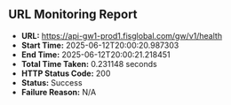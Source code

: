 ## URL Monitoring Report

- **URL:** https://api-gw1-prod1.fisglobal.com/gw/v1/health
- **Start Time:** 2025-06-12T20:00:20.987303
- **End Time:** 2025-06-12T20:00:21.218451
- **Total Time Taken:** 0.231148 seconds
- **HTTP Status Code:** 200
- **Status:** Success
- **Failure Reason:** N/A
